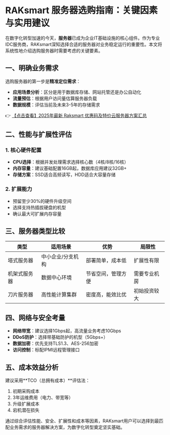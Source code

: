 # RAKsmart 服务器选购指南：关键因素与实用建议

在数字化转型加速的今天，**服务器**已成为企业IT基础设施的核心组件。作为专业IDC服务商，RAKsmart深知选择合适的服务器对业务稳定运行的重要性。本文将系统性地介绍选购服务器时需要考虑的关键要素。

## 一、明确业务需求

选购服务器的第一步是**精准定位需求**：

- **应用场景分析**：区分是用于数据库存储、网站托管还是办公自动化
- **流量预估**：根据用户访问量估算服务器负载
- **数据规模**：评估当前及未来3-5年的存储需求

👉 [【点击查看】2025年最新 Raksmart 优惠码及特价云服务器方案汇总](https://bit.ly/raksmart)

## 二、性能与扩展性评估

### 1. 核心硬件配置
- **CPU选择**：根据并发处理需求选择核心数（4核/8核/16核）
- **内存容量**：建议基础配置16GB起，数据库应用建议32GB+
- **存储方案**：SSD适合高频读写，HDD适合大容量存储

### 2. 扩展能力
- 预留至少30%的硬件升级空间
- 选择支持热插拔硬盘的机型
- 确认最大可扩展内存容量

## 三、服务器类型比较

| 类型       | 适用场景                 | 优势                | 局限性         |
|------------|--------------------------|---------------------|----------------|
| 塔式服务器 | 中小企业/分支机构        | 部署简单，成本低    | 扩展性有限      |
| 机架式服务器 | 数据中心环境           | 节省空间，管理方便  | 需要专业机房    |
| 刀片服务器 | 高性能计算集群           | 密度高，能效比优    | 初始投资较大    |

## 四、网络与安全考量

- **网络带宽**：建议选择1Gbps起，高流量业务考虑10Gbps
- **DDoS防护**：选择带基础防护的机型（5Gbps+）
- **数据加密**：优先支持TLS1.3、AES-256加密
- **访问控制**：标配IPMI远程管理接口

## 五、成本效益分析

建议采用**TCO（总拥有成本）**评估法：
1. 初期采购成本
2. 3年运维费用（电力、带宽等）
3. 升级扩展成本
4. 宕机潜在损失

通过综合评估性能、安全、扩展性和成本等因素，RAKsmart用户可以选择到最匹配业务需求的服务器解决方案，为数字化转型奠定坚实基础。